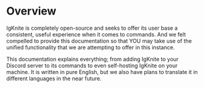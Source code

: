 # Overview

IgKnite is completely open-source and seeks to offer its user base a consistent, useful experience when it comes to commands. And we felt compelled to provide this documentation so that YOU may take use of the unified functionality that we are attempting to offer in this instance.

This documentation explains everything; from adding IgKnite to your Discord server to its commands to even self-hosting IgKnite on your machine. It is written in pure English, but we also have plans to translate it in different languages in the near future.